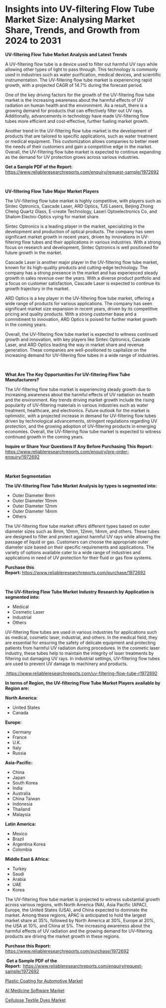 <p><h1>Insights into UV-filtering Flow Tube Market Size: Analysing Market Share, Trends, and Growth from 2024 to 2031</h1></p><p><strong>UV-filtering Flow Tube Market Analysis and Latest Trends</strong></p>
<p><p>A UV-filtering flow tube is a device used to filter out harmful UV rays while allowing other types of light to pass through. This technology is commonly used in industries such as water purification, medical devices, and scientific instrumentation. The UV-filtering flow tube market is experiencing rapid growth, with a projected CAGR of 14.7% during the forecast period.</p><p>One of the key driving factors for the growth of the UV-filtering flow tube market is the increasing awareness about the harmful effects of UV radiation on human health and the environment. As a result, there is a growing demand for products that can effectively filter out UV rays. Additionally, advancements in technology have made UV-filtering flow tubes more efficient and cost-effective, further fueling market growth.</p><p>Another trend in the UV-filtering flow tube market is the development of products that are tailored to specific applications, such as water treatment or medical equipment. This customization allows companies to better meet the needs of their customers and gain a competitive edge in the market. Overall, the UV-filtering flow tube market is expected to continue expanding as the demand for UV protection grows across various industries.</p></p>
<p><strong>Get a Sample PDF of the Report:&nbsp;</strong> <a href="https://www.reliableresearchreports.com/enquiry/request-sample/1972692">https://www.reliableresearchreports.com/enquiry/request-sample/1972692</a></p>
<p>&nbsp;</p>
<p><strong>UV-filtering Flow Tube Major Market Players</strong></p>
<p><p>The UV-filtering flow tube market is highly competitive, with players such as Sintec Optronics, Cascade Laser, ARD Optics, TJS Lasers, Beijing Zhong Cheng Quartz Glass, E-create Technology, Laseri Optoelectronics Co, and Shalom Electro-Optics vying for market share. </p><p>Sintec Optronics is a leading player in the market, specializing in the development and production of optical products. The company has seen significant market growth in recent years, driven by innovations in UV-filtering flow tubes and their applications in various industries. With a strong focus on research and development, Sintec Optronics is well positioned for future growth in the market.</p><p>Cascade Laser is another major player in the UV-filtering flow tube market, known for its high-quality products and cutting-edge technology. The company has a strong presence in the market and has experienced steady growth in sales revenue over the years. With a diverse product portfolio and a focus on customer satisfaction, Cascade Laser is expected to continue its growth trajectory in the market.</p><p>ARD Optics is a key player in the UV-filtering flow tube market, offering a wide range of products for various applications. The company has seen significant market size expansion in recent years, driven by its competitive pricing and quality products. With a strong customer base and a commitment to innovation, ARD Optics is poised for further market growth in the coming years.</p><p>Overall, the UV-filtering flow tube market is expected to witness continued growth and innovation, with key players like Sintec Optronics, Cascade Laser, and ARD Optics leading the way in market share and revenue generation. These companies are well-positioned to capitalize on the increasing demand for UV-filtering flow tubes in a wide range of industries.</p></p>
<p>&nbsp;</p>
<p><strong>What Are The Key Opportunities For UV-filtering Flow Tube Manufacturers?</strong></p>
<p><p>The UV-filtering flow tube market is experiencing steady growth due to increasing awareness about the harmful effects of UV radiation on health and the environment. Key trends driving market growth include the rising popularity of UV-filtering materials in various industries such as water treatment, healthcare, and electronics. Future outlook for the market is optimistic, with a projected increase in demand for UV-filtering flow tubes driven by technological advancements, stringent regulations regarding UV protection, and the growing adoption of UV-filtering products in emerging economies. Overall, the UV-filtering flow tube market is expected to witness continued growth in the coming years.</p></p>
<p><strong>Inquire or Share Your Questions If Any Before Purchasing This Report:</strong> <a href="https://www.reliableresearchreports.com/enquiry/pre-order-enquiry/1972692">https://www.reliableresearchreports.com/enquiry/pre-order-enquiry/1972692</a></p>
<p>&nbsp;</p>
<p><strong>Market Segmentation</strong></p>
<p><strong>The UV-filtering Flow Tube Market Analysis by types is segmented into:</strong></p>
<p><ul><li>Outer Diameter 8mm</li><li>Outer Diameter 10mm</li><li>Outer Diameter 12mm</li><li>Outer Diameter 14mm</li><li>Others</li></ul></p>
<p><p>The UV-filtering flow tube market offers different types based on outer diameter sizes such as 8mm, 10mm, 12mm, 14mm, and others. These tubes are designed to filter and protect against harmful UV rays while allowing the passage of liquid or gas. Customers can choose the appropriate outer diameter size based on their specific requirements and applications. The variety of options available cater to a wide range of industries and applications in need of UV protection for their fluid or gas flow systems.</p></p>
<p><strong>Purchase this Report:&nbsp;</strong><a href="https://www.reliableresearchreports.com/purchase/1972692">https://www.reliableresearchreports.com/purchase/1972692</a></p>
<p>&nbsp;</p>
<p><strong>The UV-filtering Flow Tube Market Industry Research by Application is segmented into:</strong></p>
<p><ul><li>Medical</li><li>Cosmetic Laser</li><li>Industrial</li><li>Others</li></ul></p>
<p><p>UV-filtering flow tubes are used in various industries for applications such as medical, cosmetic laser, industrial, and others. In the medical field, they are essential for ensuring the safety of delicate equipment and protecting patients from harmful UV radiation during procedures. In the cosmetic laser industry, these tubes help to maintain the integrity of laser treatments by filtering out damaging UV rays. In industrial settings, UV-filtering flow tubes are used to prevent UV damage to machinery and products.</p></p>
<p><a href="https://www.reliableresearchreports.com/uv-filtering-flow-tube-r1972692">&nbsp;https://www.reliableresearchreports.com/uv-filtering-flow-tube-r1972692</a></p>
<p><strong>In terms of Region, the UV-filtering Flow Tube Market Players available by Region are:</strong></p>
<p>
    <p> <strong> North America: </strong>
        <ul>
            <li>United States</li>
            <li>Canada</li>
        </ul>
        </p> 
    <p> <strong> Europe: </strong>
        <ul>
            <li>Germany</li>
            <li>France</li>
            <li>U.K.</li>
            <li>Italy</li>
            <li>Russia</li>
        </ul>
        </p> 
    <p> <strong> Asia-Pacific: </strong>
        <ul>
            <li>China</li>
            <li>Japan</li>
            <li>South Korea</li>
            <li>India</li>
            <li>Australia</li>
            <li>China Taiwan</li>
            <li>Indonesia</li>
            <li>Thailand</li>
            <li>Malaysia</li>
        </ul>
        </p> 
    <p> <strong> Latin America: </strong>
        <ul>
            <li>Mexico</li>
            <li>Brazil</li>
            <li>Argentina Korea</li>
            <li>Colombia</li>
        </ul>
        </p> 
    <p> <strong> Middle East & Africa: </strong>
        <ul>
            <li>Turkey</li>
            <li>Saudi</li>
            <li>Arabia</li>
            <li>UAE</li>
            <li>Korea</li>
        </ul>
    </p>
    </p>
<p><p>The UV-filtering flow tube market is projected to witness substantial growth across various regions, with North America (NA), Asia Pacific (APAC), Europe, the United States (USA), and China expected to dominate the market. Among these regions, APAC is anticipated to hold the largest market share at 35%, followed by North America at 30%, Europe at 20%, the USA at 10%, and China at 5%. The increasing awareness about the harmful effects of UV radiation and the growing demand for UV-filtering products are driving the market growth in these regions.</p></p>
<p><strong>Purchase this Report: </strong><a href="https://www.reliableresearchreports.com/purchase/1972692">https://www.reliableresearchreports.com/purchase/1972692</a></p>
<p>&nbsp;<strong>Get a Sample PDF of the Report:&nbsp;&nbsp;</strong><a href="https://www.reliableresearchreports.com/enquiry/request-sample/1972692">https://www.reliableresearchreports.com/enquiry/request-sample/1972692</a></p>
<p><strong></strong></p>
<p><p><a href="https://www.linkedin.com/pulse/global-plastic-coating-automotive-market-size-expected-oq66e?trackingId=INaWrUpS%2BllrWwPqwXrDyA%3D%3D">Plastic Coating for Automotive Market</a></p><p><a href="https://www.linkedin.com/pulse/global-ai-medicine-software-market-product-type-application-mgr2c?trackingId=365k3uG5Dvxp7c6a0VcFIA%3D%3D">AI Medicine Software Market</a></p><p><a href="https://www.linkedin.com/pulse/comprehensive-analysis-global-cellulose-textile-dyes-5bzpc?trackingId=PDtGAPeNYPU5JPyAQegvbg%3D%3D">Cellulose Textile Dyes Market</a></p></p>